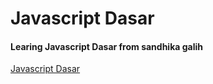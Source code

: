 # Javascript Dasar
#### Learing Javascript Dasar from sandhika galih
[Javascript Dasar](https://www.youtube.com/playlist?list=PLFIM0718LjIWXagluzROrA-iBY9eeUt4w)
